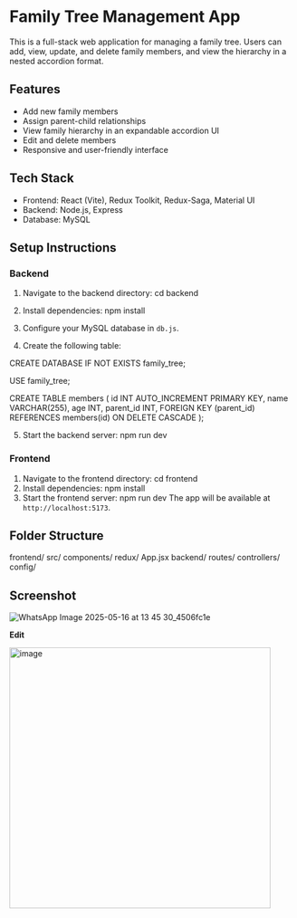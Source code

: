# Family Tree Management App

This is a full-stack web application for managing a family tree. Users can add, view, update, and delete family members, and view the hierarchy in a nested accordion format.

## Features

- Add new family members
- Assign parent-child relationships
- View family hierarchy in an expandable accordion UI
- Edit and delete members
- Responsive and user-friendly interface

## Tech Stack

- Frontend: React (Vite), Redux Toolkit, Redux-Saga, Material UI
- Backend: Node.js, Express
- Database: MySQL

## Setup Instructions

### Backend

1. Navigate to the backend directory:
   cd backend

2. Install dependencies:
   npm install

3. Configure your MySQL database in `db.js`.

4. Create the following table:

CREATE DATABASE IF NOT EXISTS family_tree;

USE family_tree;

CREATE TABLE members (
id INT AUTO_INCREMENT PRIMARY KEY,
name VARCHAR(255),
age INT,
parent_id INT,
FOREIGN KEY (parent_id) REFERENCES members(id) ON DELETE CASCADE
);


5. Start the backend server:
   npm run dev

### Frontend

1. Navigate to the frontend directory:
   cd frontend
2. Install dependencies:
   npm install
3. Start the frontend server:
   npm run dev
   The app will be available at `http://localhost:5173`.

## Folder Structure

frontend/
src/
components/
redux/
App.jsx
backend/
routes/
controllers/
config/

## Screenshot

![WhatsApp Image 2025-05-16 at 13 45 30_4506fc1e](https://github.com/user-attachments/assets/6c3d7cd3-a20d-4ce5-8283-dc168bd00c3c)

**Edit**

<img width="461" alt="image" src="https://github.com/user-attachments/assets/25e98fca-0e99-4b97-b42d-5ced68a34164" />


